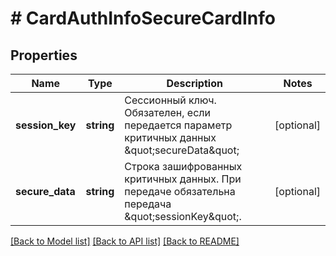 # # CardAuthInfoSecureCardInfo

## Properties

Name | Type | Description | Notes
------------ | ------------- | ------------- | -------------
**session_key** | **string** | Сессионный ключ. Обязателен, если передается параметр критичных данных \&quot;secureData\&quot; | [optional]
**secure_data** | **string** | Строка зашифрованных критичных данных. При передаче обязательна передача \&quot;sessionKey\&quot;. | [optional]

[[Back to Model list]](../../README.md#models) [[Back to API list]](../../README.md#endpoints) [[Back to README]](../../README.md)
